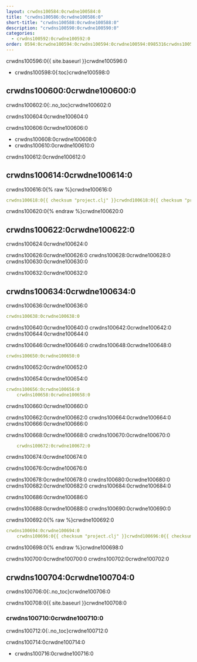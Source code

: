 ```yaml
---
layout: crwdns100584:0crwdne100584:0
title: "crwdns100586:0crwdne100586:0"
short-title: "crwdns100588:0crwdne100588:0"
description: "crwdns100590:0crwdne100590:0"
categories:
  - crwdns100592:0crwdne100592:0
order: 0594:0crwdne100594:0crwdns100594:0crwdne100594:0985316crwdns100594:0crwdne100594:0
---
```

crwdns100596:0{{ site.baseurl }}crwdne100596:0

* crwdns100598:0{:toc}crwdne100598:0

## crwdns100600:0crwdne100600:0

crwdns100602:0{:.no_toc}crwdne100602:0

crwdns100604:0crwdne100604:0

crwdns100606:0crwdne100606:0

* crwdns100608:0crwdne100608:0
* crwdns100610:0crwdne100610:0

crwdns100612:0crwdne100612:0

## crwdns100614:0crwdne100614:0

crwdns100616:0{% raw %}crwdne100616:0

```yaml
crwdns100618:0{{ checksum "project.clj" }}crwdnd100618:0{{ checksum "project.clj" }}crwdne100618:0     
```

crwdns100620:0{% endraw %}crwdne100620:0

## crwdns100622:0crwdne100622:0

crwdns100624:0crwdne100624:0

crwdns100626:0crwdne100626:0 crwdns100628:0crwdne100628:0 crwdns100630:0crwdne100630:0

crwdns100632:0crwdne100632:0

## crwdns100634:0crwdne100634:0

crwdns100636:0crwdne100636:0

```yaml
crwdns100638:0crwdne100638:0
```

crwdns100640:0crwdne100640:0 crwdns100642:0crwdne100642:0 crwdns100644:0crwdne100644:0

crwdns100646:0crwdne100646:0 crwdns100648:0crwdne100648:0

```yaml
crwdns100650:0crwdne100650:0
```

crwdns100652:0crwdne100652:0

crwdns100654:0crwdne100654:0

```yaml
crwdns100656:0crwdne100656:0
    crwdns100658:0crwdne100658:0
```

crwdns100660:0crwdne100660:0

crwdns100662:0crwdne100662:0 crwdns100664:0crwdne100664:0 crwdns100666:0crwdne100666:0

crwdns100668:0crwdne100668:0 crwdns100670:0crwdne100670:0

```yaml
    crwdns100672:0crwdne100672:0
```

crwdns100674:0crwdne100674:0

crwdns100676:0crwdne100676:0

crwdns100678:0crwdne100678:0 crwdns100680:0crwdne100680:0 crwdns100682:0crwdne100682:0 crwdns100684:0crwdne100684:0

crwdns100686:0crwdne100686:0

crwdns100688:0crwdne100688:0 crwdns100690:0crwdne100690:0

crwdns100692:0{% raw %}crwdne100692:0

```yaml
crwdns100694:0crwdne100694:0
    crwdns100696:0{{ checksum "project.clj" }}crwdnd100696:0{{ checksum "project.clj" }}crwdne100696:0
```

crwdns100698:0{% endraw %}crwdne100698:0

crwdns100700:0crwdne100700:0 crwdns100702:0crwdne100702:0

## crwdns100704:0crwdne100704:0

crwdns100706:0{:.no_toc}crwdne100706:0

crwdns100708:0{{ site.baseurl }}crwdne100708:0

### crwdns100710:0crwdne100710:0

crwdns100712:0{:.no_toc}crwdne100712:0

crwdns100714:0crwdne100714:0

* crwdns100716:0crwdne100716:0